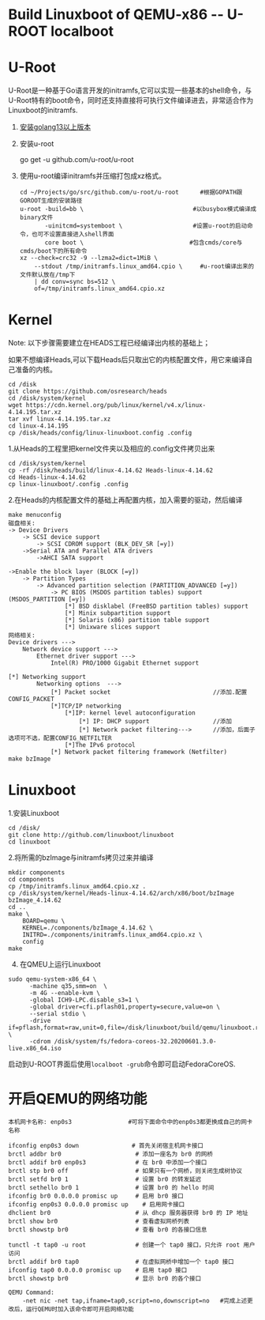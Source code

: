 # Build Linuxboot of QEMU-x86 -- U-ROOT localboot

# U-Root

​	U-Root是一种基于Go语言开发的initramfs,它可以实现一些基本的shell命令，与U-Root特有的boot命令，同时还支持直接将可执行文件编译进去，非常适合作为Linuxboot的initramfs.

1. [安装golang13以上版本](https://blog.csdn.net/Magic_Ninja/article/details/103213358)

2. 安装u-root

	go get -u github.com/u-root/u-root

3. 使用u-root编译initramfs并压缩打包成xz格式。

	```
	cd ~/Projects/go/src/github.com/u-root/u-root	   #根据GOPATH跟GOROOT生成的安装路径
	u-root -build=bb \				    			 #以busybox模式编译成binary文件
		   -uinitcmd=systemboot \					 #设置u-root的启动命令，也可不设置直接进入shell界面
		   core boot \				   				#包含cmds/core与cmds/boot下的所有命令
	xz --check=crc32 -9 --lzma2=dict=1MiB \
		--stdout /tmp/initramfs.linux_amd64.cpio \	   #u-root编译出来的文件默认放在/tmp下
		| dd conv=sync bs=512 \
		of=/tmp/initramfs.linux_amd64.cpio.xz
	```

# Kernel

Note: 以下步骤需要建立在HEADS工程已经编译出内核的基础上；

如果不想编译Heads,可以下载Heads后只取出它的内核配置文件，用它来编译自己准备的内核。

```
cd /disk
git clone https://github.com/osresearch/heads
cd /disk/system/kernel
wget https://cdn.kernel.org/pub/linux/kernel/v4.x/linux-4.14.195.tar.xz
tar xvf linux-4.14.195.tar.xz
cd linux-4.14.195
cp /disk/heads/config/linux-linuxboot.config .config
```

1.从Heads的工程里把kernel文件夹以及相应的.config文件拷贝出来

```
cd /disk/system/kernel
cp -rf /disk/heads/build/linux-4.14.62 Heads-linux-4.14.62
cd Heads-linux-4.14.62
cp linux-linuxboot/.config .config
```

2.在Heads的内核配置文件的基础上再配置内核，加入需要的驱动，然后编译

```
make menuconfig
磁盘相关:
-> Device Drivers
	-> SCSI device support
		-> SCSI CDROM support (BLK_DEV_SR [=y])
	->Serial ATA and Parallel ATA drivers
		->AHCI SATA support

->Enable the block layer (BLOCK [=y])                                                  
    -> Partition Types                                                                    
		-> Advanced partition selection (PARTITION_ADVANCED [=y])                          
			-> PC BIOS (MSDOS partition tables) support (MSDOS_PARTITION [=y])
				[*] BSD disklabel (FreeBSD partition tables) support  
				[*] Minix subpartition support                        
				[*] Solaris (x86) partition table support             
				[*] Unixware slices support 
网络相关:
Device drivers ---> 
	Network device support ---> 
		Ethernet driver support ---> 
			Intel(R) PRO/1000 Gigabit Ethernet support

[*] Networking support  
		Networking options  ---> 
			[*] Packet socket                      		  //添加.配置CONFIG_PACKET
			[*]TCP/IP networking
				[*]IP: kernel level autoconfiguration
					[*] IP: DHCP support                  //添加
					[*] Network packet filtering--->      //添加，后面子选项可不选，配置CONFIG_NETFILTER
				[*]The IPv6 protocol
			[*] Network packet filtering framework (Netfilter)
make bzImage
```

# Linuxboot

1.安装Linuxboot

```
cd /disk/
git clone http://github.com/linuxboot/linuxboot
cd linuxboot
```

2.将所需的bzImage与initramfs拷贝过来并编译

```
mkdir components
cd components
cp /tmp/initramfs.linux_amd64.cpio.xz .
cp /disk/system/kernel/Heads-linux-4.14.62/arch/x86/boot/bzImage bzImage_4.14.62
cd ..
make \
    BOARD=qemu \
    KERNEL=./components/bzImage_4.14.62 \
    INITRD=./components/initramfs.linux_amd64.cpio.xz \
    config
make
```

4. 在QMEU上运行Linuxboot

  ```
  sudo qemu-system-x86_64 \
  		-machine q35,smm=on  \
  		-m 4G --enable-kvm \
  		-global ICH9-LPC.disable_s3=1 \
  		-global driver=cfi.pflash01,property=secure,value=on \
  		--serial stdio \
  		-drive if=pflash,format=raw,unit=0,file=/disk/linuxboot/build/qemu/linuxboot.rom \
  		-cdrom /disk/system/fs/fedora-coreos-32.20200601.3.0-live.x86_64.iso
  ```

启动到U-ROOT界面后使用`localboot -grub`命令即可启动FedoraCoreOS.

# 开启QEMU的网络功能

```
本机网卡名称: enp0s3				  #可将下面命令中的enp0s3都更换成自己的网卡名称

ifconfig enp0s3 down    		   # 首先关闭宿主机网卡接口
brctl addbr br0                     # 添加一座名为 br0 的网桥
brctl addif br0 enp0s3        	    # 在 br0 中添加一个接口
brctl stp br0 off                   # 如果只有一个网桥，则关闭生成树协议
brctl setfd br0 1                   # 设置 br0 的转发延迟
brctl sethello br0 1                # 设置 br0 的 hello 时间
ifconfig br0 0.0.0.0 promisc up     # 启用 br0 接口
ifconfig enp0s3 0.0.0.0 promisc up    # 启用网卡接口
dhclient br0                        # 从 dhcp 服务器获得 br0 的 IP 地址
brctl show br0                      # 查看虚拟网桥列表
brctl showstp br0                   # 查看 br0 的各接口信息

tunctl -t tap0 -u root              # 创建一个 tap0 接口，只允许 root 用户访问
brctl addif br0 tap0                # 在虚拟网桥中增加一个 tap0 接口
ifconfig tap0 0.0.0.0 promisc up    # 启用 tap0 接口
brctl showstp br0                   # 显示 br0 的各个接口

QEMU Command:
	-net nic -net tap,ifname=tap0,script=no,downscript=no	#完成上述更改后，运行QEMU时加入该命令即可开启网络功能
```

